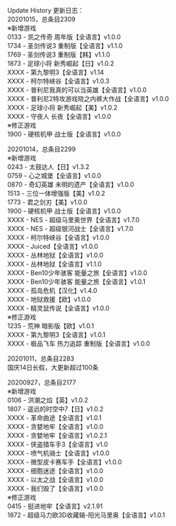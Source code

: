 Update History 更新日志：  
20201015，总条目2309  
※新增游戏  
0133 - 凯之传奇 周年版【全语言】v1.0.0  
1734 - 圣剑传说3 重制版【全语言】v1.1.0  
1769 - 圣剑传说3 重制版【韩】v1.1.0  
1873 - 足球小将 新秀崛起【日】v1.0.2  
XXXX - 第九黎明3【全语言】v1.14  
XXXX - 柯尔特峡谷【全语言】v1.0.3  
XXXX - 普利尼我真的可以当英雄【全语言】v1.0.0  
XXXX - 普利尼2特攻游戏晓之内裤大作战【全语言】v1.0.0  
XXXX - 足球小将 新秀崛起【美】v1.0.2  
XXXX - 守夜人 长夜【全语言】v1.0.0  
※修正游戏  
1900 - 硬核机甲 战士版【全语言】v1.0.0  
  
20201014，总条目2299  
※新增游戏  
0243 - 太鼓达人【日】v1.3.2  
0759 - 心之城堡【全语言】v1.0.0  
0870 - 奇幻英雄 未明的遗产【全语言】v1.0.0  
1513 - 三位一体增强版【美】v1.0.2  
1773 - 君之剑刃【美】v1.0.0  
1900 - 硬核机甲 战士版【全语言】v1.0.0  
XXXX - NES - 超级马里奥世界【全语言】v1.7.0  
XXXX - NES - 超级银河战士【全语言】v1.7.0  
XXXX - 柯尔特峡谷【全语言】v1.0.0  
XXXX - Juiced【全语言】v1.0.0  
XXXX - 丛林地狱【全语言】v1.0.0  
XXXX - 丛林地狱【全语言】v1.1.0  
XXXX - Ben10少年骇客 能量之旅【全语言】v1.0.0  
XXXX - Ben10少年骇客 能量之旅【全语言】v1.0.1  
XXXX - 孤岛危机【汉化】v1.4.0  
XXXX - 地狱救援【欧】v1.0.0  
XXXX - 精灵鼠传说【全语言】v1.0.0  
※修正游戏  
1235 - 荒神 暗影版【欧】v1.0.1  
XXXX - 第九黎明3【全语言】v1.0.1  
XXXX - 极品飞车 热力追踪 重制版【全语言】v1.0.0  
  
20201011，总条目2283  
国庆14日长假，大更新超过100条  
  
20200927，总条目2177  
※新增游戏  
0106 - 洪潮之焰【英】v1.0.2  
1807 - 遥远的时空中7【日】v1.0.2  
XXXX - 革命曲途【全语言】v1.0.1  
XXXX - 贪婪地牢【全语言】v1.0.0  
XXXX - 贪婪地牢【全语言】v1.0.2.1  
XXXX - 侠盗猎车手3【全语言】v1.0  
XXXX - 喷气机骑士【全语言】v1.0.0  
XXXX - 微型皮卡赛车手【全语言】v1.0.0  
XXXX - 细胞迷途【全语言】v1.0.0  
XXXX - 以太之战【全语言】v1.0.0  
XXXX - 我们毁了【全语言】v1.0.0  
※修正游戏  
0415 - 挺进地牢【全语言】v2.1.91  
1872 - 超级马力欧3D收藏辑-阳光马里奥【全语言】v1.0.1
